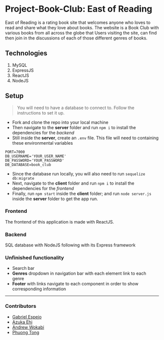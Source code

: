 # Project-Book-Club: East of Reading

East of Reading is a rating book site that welcomes anyone who loves to read and share what they love about books. 
The website is a Book Club with various books from all across the globe that Users visiting the site, can find then join in the discussions of each of those different genres of books.

## Technologies 
1. MySQL
2. ExpressJS
3. ReactJS
4. NodeJS

## Setup 
> You will need to have a database to connect to. Follow the instructions to set it up.
* Fork and clone the repo into your local machine
* Then navigate to the __server__ folder and run `npm i` to install the dependencies for the _backend_
* Still inside the __server__, create an `.env` file. This file will need to containing these environmental variables
```
PORT=7000
DB_USERNAME='YOUR_USER_NAME'
DB_PASSWORD='YOUR_PASSWORD'
DB_DATABASE=book_club
```
* Since the database run locally, you will also need to run `sequelize db:migrate`
* Next, navigate to the __client__ folder and run `npm i` to install the dependencies for the _frontend_
* Finally, run `npm start` inside the __client__ folder; and run `node server.js` inside the __server__ folder to get the app run.


### Frontend

The frontend of this application is made with ReactJS. 

### Backend

SQL database with NodeJS following with its Express framework

### Unfinished functionality
* Search bar 
* __Genres__ dropdown in navigation bar with each element link to each genre
* __Footer__ with links navigate to each component in order to show corresponding information
___

### Contributors
* [Gabriel Espejo](https://github.com/EspejoGabriel31)
* [Azuka Ehi](https://github.com/Knavish1)
* [Andrew Wokabi](https://github.com/DrewKW)
* [Phuong Tong](https://github.com/YPhuong15)

